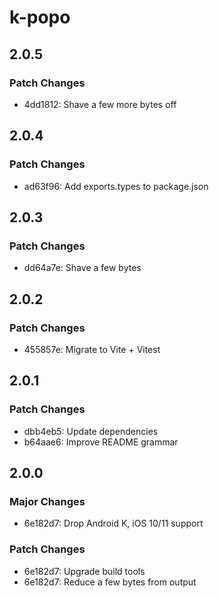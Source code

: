 # k-popo

## 2.0.5

### Patch Changes

- 4dd1812: Shave a few more bytes off

## 2.0.4

### Patch Changes

- ad63f96: Add exports.types to package.json

## 2.0.3

### Patch Changes

- dd64a7e: Shave a few bytes

## 2.0.2

### Patch Changes

- 455857e: Migrate to Vite + Vitest

## 2.0.1

### Patch Changes

- dbb4eb5: Update dependencies
- b64aae6: Improve README grammar

## 2.0.0

### Major Changes

- 6e182d7: Drop Android K, iOS 10/11 support

### Patch Changes

- 6e182d7: Upgrade build tools
- 6e182d7: Reduce a few bytes from output
